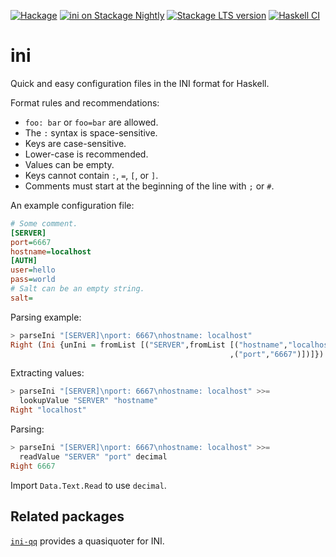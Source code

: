 [![Hackage](https://img.shields.io/hackage/v/ini.svg?color=informational)](https://hackage.haskell.org/package/ini)
[![ini on Stackage Nightly](https://stackage.org/package/ini/badge/nightly)](https://stackage.org/nightly/package/ini)
[![Stackage LTS version](https://www.stackage.org/package/ini/badge/lts?label=Stackage)](https://www.stackage.org/package/ini)
[![Haskell CI](https://github.com/andreasabel/ini/actions/workflows/haskell.yml/badge.svg)](https://github.com/andreasabel/ini/actions/workflows/haskell.yml)

ini
===

Quick and easy configuration files in the INI format for Haskell.

Format rules and recommendations:

* `foo: bar` or `foo=bar` are allowed.
* The `:` syntax is space-sensitive.
* Keys are case-sensitive.
* Lower-case is recommended.
* Values can be empty.
* Keys cannot contain `:`, `=`, `[`, or `]`.
* Comments must start at the beginning of the line with `;` or `#`.

An example configuration file:

``` ini
# Some comment.
[SERVER]
port=6667
hostname=localhost
[AUTH]
user=hello
pass=world
# Salt can be an empty string.
salt=
```

Parsing example:

``` haskell
> parseIni "[SERVER]\nport: 6667\nhostname: localhost"
Right (Ini {unIni = fromList [("SERVER",fromList [("hostname","localhost")
                                                 ,("port","6667")])]})
```

Extracting values:

``` haskell
> parseIni "[SERVER]\nport: 6667\nhostname: localhost" >>=
  lookupValue "SERVER" "hostname"
Right "localhost"
```

Parsing:

``` haskell
> parseIni "[SERVER]\nport: 6667\nhostname: localhost" >>=
  readValue "SERVER" "port" decimal
Right 6667
```

Import `Data.Text.Read` to use `decimal`.

## Related packages

[`ini-qq`](https://hackage.haskell.org/package/ini-qq) provides a quasiquoter for INI.

